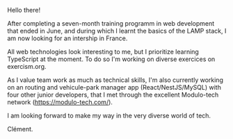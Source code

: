 Hello there!

After completing a seven-month training programm in web development that ended in June, and during which I learnt the basics of the LAMP stack, I am now looking for an intership in France.

All web technologies look interesting to me, but I prioritize learning TypeScript at the moment. To do so I'm working on diverse exercices on exercism.org.

As I value team work as much as technical skills, I'm also currently working on an routing and vehicule-park manager app (React/NestJS/MySQL) with four other junior developers, that I met through the excellent Modulo-tech network (https://modulo-tech.com/).  

I am looking forward to make my way in the very diverse world of tech.

Clément.
